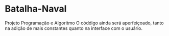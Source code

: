 # Batalha-Naval
Projeto Programação e Algoritmo
O códdigo ainda será aperfeiçoado, tanto na adição de mais constantes quanto na interface com o usuário.
